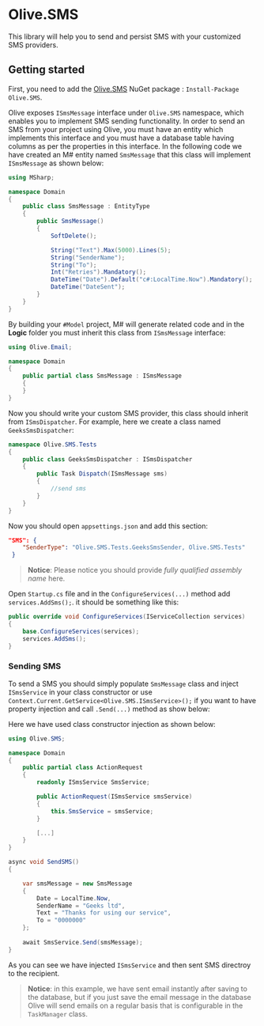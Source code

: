 # Olive.SMS

This library will help you to send and persist SMS with your customized SMS providers.

## Getting started

First, you need to add the [Olive.SMS](https://www.nuget.org/packages/Olive.SMS/) NuGet package : `Install-Package Olive.SMS`.

Olive exposes `ISmsMessage` interface under `Olive.SMS` namespace, which enables you to implement SMS sending functionality. In order to send an SMS from your project using Olive, you must have an entity which implements this interface and you must have a database table having columns as per the properties in this interface. In the following code we have created an M# entity named `SmsMessage` that this class will implement `ISmsMessage` as shown below:

```csharp
using MSharp;

namespace Domain
{
    public class SmsMessage : EntityType
    {
        public SmsMessage()
        {
            SoftDelete();

            String("Text").Max(5000).Lines(5);
            String("SenderName");
            String("To");
            Int("Retries").Mandatory();
            DateTime("Date").Default("c#:LocalTime.Now").Mandatory();
            DateTime("DateSent");
        }
    }
}
```
By building your `#Model` project, M# will generate related code and in the **Logic** folder you must inherit this class from `ISmsMessage` interface:

```csharp
using Olive.Email;

namespace Domain
{
    public partial class SmsMessage : ISmsMessage
    {
    }
}
```

Now you should write your custom SMS provider, this class should inherit from `ISmsDispatcher`. 
For example, here we create a class named `GeeksSmsDispatcher`:
```csharp
namespace Olive.SMS.Tests
{
    public class GeeksSmsDispatcher : ISmsDispatcher
    {
        public Task Dispatch(ISmsMessage sms)
        {
            //send sms
        }
    }
}
```
Now you should open `appsettings.json` and add this section:
```json
"SMS": {
    "SenderType": "Olive.SMS.Tests.GeeksSmsSender, Olive.SMS.Tests"
 }
```
> **Notice**: Please notice you should provide *fully qualified assembly name* here.

Open `Startup.cs` file and in the `ConfigureServices(...)` method add `services.AddSms();`. it should be something like this:
```csharp
public override void ConfigureServices(IServiceCollection services)
{
    base.ConfigureServices(services);
    services.AddSms();
}
```

### Sending SMS 

To send a SMS you should simply populate `SmsMessage` class and inject `ISmsService` in your class constructor or use `Context.Current.GetService<Olive.SMS.ISmsService>();` if you want to have property injection and call `.Send(...)` method as show below:

Here we have used class constructor injection as shown below:

```csharp
using Olive.SMS;

namespace Domain
{
    public partial class ActionRequest
    {
        readonly ISmsService SmsService;

        public ActionRequest(ISmsService smsService)
        {
            this.SmsService = smsService;
        }

		[...]
    }
}
```

```csharp
async void SendSMS()
{

    var smsMessage = new SmsMessage
    {
        Date = LocalTime.Now,
		SenderName = "Geeks ltd",
		Text = "Thanks for using our service",
		To = "0000000"
    };
	
	await SmsService.Send(smsMessage);
}
```

As you can see we have injected `ISmsService` and then sent SMS directroy to the recipient.

> **Notice**: in this example, we have sent email instantly after saving to the database, but if you just save the email message in the database Olive will send emails on a regular basis that is configurable in the `TaskManager` class.